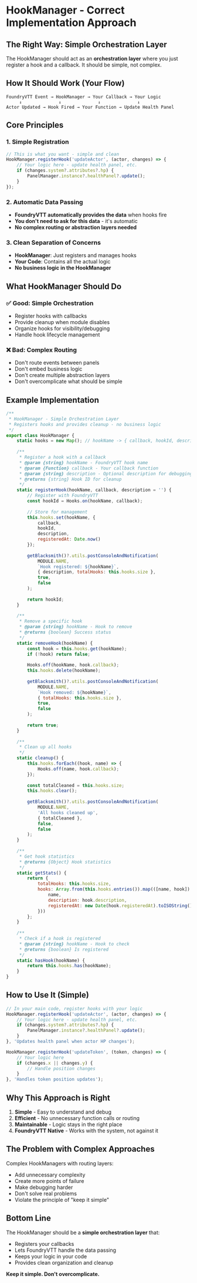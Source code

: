 # HookManager - Correct Implementation Approach

## **The Right Way: Simple Orchestration Layer**

The HookManager should act as an **orchestration layer** where you just register a hook and a callback. It should be simple, not complex.

## **How It Should Work (Your Flow)**

```
FoundryVTT Event → HookManager → Your Callback → Your Logic
     ↓              ↓              ↓              ↓
Actor Updated → Hook Fired → Your Function → Update Health Panel
```

## **Core Principles**

### **1. Simple Registration**
```javascript
// This is what you want - simple and clean
HookManager.registerHook('updateActor', (actor, changes) => {
    // Your logic here - update health panel, etc.
    if (changes.system?.attributes?.hp) {
        PanelManager.instance?.healthPanel?.update();
    }
});
```

### **2. Automatic Data Passing**
- **FoundryVTT automatically provides the data** when hooks fire
- **You don't need to ask for this data** - it's automatic
- **No complex routing or abstraction layers needed**

### **3. Clean Separation of Concerns**
- **HookManager**: Just registers and manages hooks
- **Your Code**: Contains all the actual logic
- **No business logic in the HookManager**

## **What HookManager Should Do**

### **✅ Good: Simple Orchestration**
- Register hooks with callbacks
- Provide cleanup when module disables
- Organize hooks for visibility/debugging
- Handle hook lifecycle management

### **❌ Bad: Complex Routing**
- Don't route events between panels
- Don't embed business logic
- Don't create multiple abstraction layers
- Don't overcomplicate what should be simple

## **Example Implementation**

```javascript
/**
 * HookManager - Simple Orchestration Layer
 * Registers hooks and provides cleanup - no business logic
 */
export class HookManager {
    static hooks = new Map(); // hookName -> { callback, hookId, description }
    
    /**
     * Register a hook with a callback
     * @param {string} hookName - FoundryVTT hook name
     * @param {Function} callback - Your callback function
     * @param {string} description - Optional description for debugging
     * @returns {string} Hook ID for cleanup
     */
    static registerHook(hookName, callback, description = '') {
        // Register with FoundryVTT
        const hookId = Hooks.on(hookName, callback);
        
        // Store for management
        this.hooks.set(hookName, { 
            callback, 
            hookId, 
            description,
            registeredAt: Date.now()
        });
        
        getBlacksmith()?.utils.postConsoleAndNotification(
            MODULE.NAME,
            `Hook registered: ${hookName}`,
            { description, totalHooks: this.hooks.size },
            true,
            false
        );
        
        return hookId;
    }
    
    /**
     * Remove a specific hook
     * @param {string} hookName - Hook to remove
     * @returns {boolean} Success status
     */
    static removeHook(hookName) {
        const hook = this.hooks.get(hookName);
        if (!hook) return false;
        
        Hooks.off(hookName, hook.callback);
        this.hooks.delete(hookName);
        
        getBlacksmith()?.utils.postConsoleAndNotification(
            MODULE.NAME,
            `Hook removed: ${hookName}`,
            { totalHooks: this.hooks.size },
            true,
            false
        );
        
        return true;
    }
    
    /**
     * Clean up all hooks
     */
    static cleanup() {
        this.hooks.forEach((hook, name) => {
            Hooks.off(name, hook.callback);
        });
        
        const totalCleaned = this.hooks.size;
        this.hooks.clear();
        
        getBlacksmith()?.utils.postConsoleAndNotification(
            MODULE.NAME,
            'All hooks cleaned up',
            { totalCleaned },
            false,
            false
        );
    }
    
    /**
     * Get hook statistics
     * @returns {Object} Hook statistics
     */
    static getStats() {
        return {
            totalHooks: this.hooks.size,
            hooks: Array.from(this.hooks.entries()).map(([name, hook]) => ({
                name,
                description: hook.description,
                registeredAt: new Date(hook.registeredAt).toISOString()
            }))
        };
    }
    
    /**
     * Check if a hook is registered
     * @param {string} hookName - Hook to check
     * @returns {boolean} Is registered
     */
    static hasHook(hookName) {
        return this.hooks.has(hookName);
    }
}
```

## **How to Use It (Simple)**

```javascript
// In your main code, register hooks with your logic
HookManager.registerHook('updateActor', (actor, changes) => {
    // Your logic here - update health panel, etc.
    if (changes.system?.attributes?.hp) {
        PanelManager.instance?.healthPanel?.update();
    }
}, 'Updates health panel when actor HP changes');

HookManager.registerHook('updateToken', (token, changes) => {
    // Your logic here
    if (changes.x || changes.y) {
        // Handle position changes
    }
}, 'Handles token position updates');
```

## **Why This Approach is Right**

1. **Simple** - Easy to understand and debug
2. **Efficient** - No unnecessary function calls or routing
3. **Maintainable** - Logic stays in the right place
4. **FoundryVTT Native** - Works with the system, not against it

## **The Problem with Complex Approaches**

Complex HookManagers with routing layers:
- Add unnecessary complexity
- Create more points of failure
- Make debugging harder
- Don't solve real problems
- Violate the principle of "keep it simple"

## **Bottom Line**

The HookManager should be a **simple orchestration layer** that:
- Registers your callbacks
- Lets FoundryVTT handle the data passing
- Keeps your logic in your code
- Provides clean organization and cleanup

**Keep it simple. Don't overcomplicate.**
